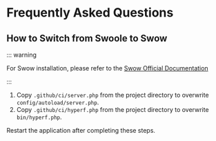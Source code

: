 # Frequently Asked Questions

## How to Switch from Swoole to Swow

::: warning

For Swow installation, please refer to the [Swow Official Documentation](https://docs.toast.run/swow-blog/chs/init.html#%E6%94%AF%E6%8C%81%E7%9A%84%E6%93%8D%E4%BD%9C%E7%B3%BB%E7%BB%9F)

:::

1. Copy `.github/ci/server.php` from the project directory to overwrite `config/autoload/server.php`.
2. Copy `.github/ci/hyperf.php` from the project directory to overwrite `bin/hyperf.php`.

Restart the application after completing these steps.